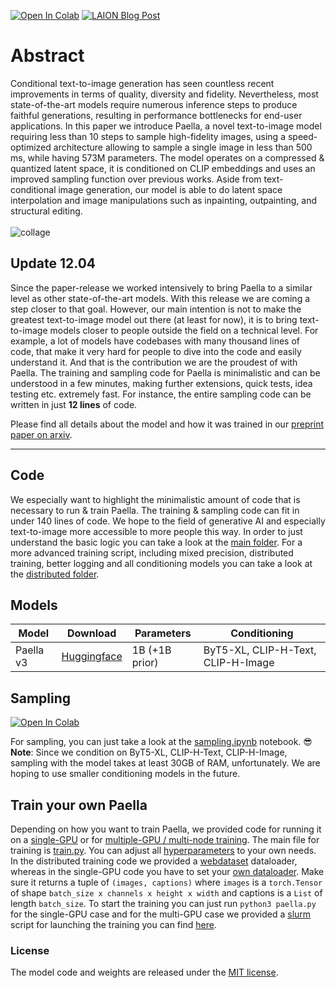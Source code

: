 [![Open In Colab](https://colab.research.google.com/assets/colab-badge.svg)](https://colab.research.google.com/drive/1geY_Z8m8dyjrky6uwiMepwySTWkVYl1j?usp=sharing)
[![LAION Blog Post](https://user-images.githubusercontent.com/61938694/232235929-94dacf4a-b3f6-4359-901b-500781f55c12.png)](https://laion.ai/blog/paella/)

# Abstract
Conditional text-to-image generation has seen countless recent improvements in terms of quality, diversity and fidelity. Nevertheless, most state-of-the-art models require numerous inference steps to produce faithful generations, resulting in performance bottlenecks for end-user applications. In this paper we introduce Paella, a novel text-to-image model requiring less than 10 steps to sample high-fidelity images, using a speed-optimized architecture allowing to sample a single image in less than 500 ms, while having 573M parameters. The model operates on a compressed & quantized latent space, it is conditioned on CLIP embeddings and uses an improved sampling function over previous works. Aside from text-conditional image generation, our model is able to do latent space interpolation and image manipulations such as inpainting, outpainting, and structural editing.
<br>
<br>
![collage](https://user-images.githubusercontent.com/61938694/231021615-38df0a0a-d97e-4f7a-99d9-99952357b4b1.png)

## Update 12.04
Since the paper-release we worked intensively to bring Paella to a similar level as other 
state-of-the-art models. With this release we are coming a step closer to that goal. However, our main intention is not
to make the greatest text-to-image model out there (at least for now), it is to bring text-to-image models closer
to people outside the field on a technical level. For example, a lot of models have codebases with many thousand lines 
of code, that make it very hard for people to dive into the code and easily understand it. And that is the contribution
we are the proudest of with Paella. The training and sampling code for Paella is minimalistic and can be understood in 
a few minutes, making further extensions, quick tests, idea testing etc. extremely fast. For instance, the entire
sampling code can be written in just **12 lines** of code.


Please find all details about the model and how it was trained in our [preprint paper on arxiv](https://arxiv.org/pdf/2211.07292.pdf).
<hr>

## Code
We especially want to highlight the minimalistic amount of code that is necessary to run & train Paella. 
The training & sampling code can fit in under 140 lines of code. We hope to the field of generative AI and especially 
text-to-image more accessible to more people this way. In order to just understand the basic logic you can take a look 
at the [main folder](https://github.com/dome272/Paella/tree/main/src). For a more advanced training script, 
including mixed precision, distributed training, better logging and all conditioning models you can take a look at the 
[distributed folder](https://github.com/dome272/Paella/tree/main/src_distributed).

## Models
| Model           | Download                                             | Parameters      | Conditioning                       |
|-----------------|------------------------------------------------------|-----------------|------------------------------------|
| Paella v3       | [Huggingface](https://huggingface.co/dome272/Paella) | 1B (+1B prior)  | ByT5-XL, CLIP-H-Text, CLIP-H-Image |

## Sampling
[![Open In Colab](https://colab.research.google.com/assets/colab-badge.svg)](https://colab.research.google.com/drive/1geY_Z8m8dyjrky6uwiMepwySTWkVYl1j?usp=sharing)

For sampling, you can just take a look at the [sampling.ipynb](https://github.com/dome272/Paella/blob/main/paella_inference.ipynb) notebook. :sunglasses: <br>
**Note**: Since we condition on ByT5-XL, CLIP-H-Text, CLIP-H-Image, sampling with the model takes at least 30GB of RAM,
unfortunately. We are hoping to use smaller conditioning models in the future.

## Train your own Paella
Depending on how you want to train Paella, we provided code for running it on a 
[single-GPU](https://github.com/dome272/Paella/tree/main/src) or for 
[multiple-GPU / multi-node training](https://github.com/dome272/Paella/tree/main/src_distributed).
The main file for training is [train.py](https://github.com/dome272/Paella/blob/main/src/train.py). You can adjust all 
[hyperparameters](https://github.com/dome272/Paella/blob/main/src/train.py#L10) to your own needs. 
In the distributed training code we provided a [webdataset](https://github.com/webdataset/webdataset/) dataloader,
whereas in the single-GPU code you have to set your [own dataloader](https://github.com/dome272/Paella/blob/main/src/utils.py#L19).
Make sure it returns a tuple of ```(images, captions)``` where ```images``` is a ```torch.Tensor``` of shape 
```batch_size x channels x height x width``` and captions is a ```List``` of length ```batch_size```. To start the
training you can just run ```python3 paella.py``` for the single-GPU case and for the multi-GPU case we provided a
[slurm](https://slurm.schedmd.com/documentation.html) script for launching the training you can find 
[here](https://github.com/dome272/Paella/blob/main/src_distributed/run/run.sh).


### License
The model code and weights are released under the [MIT license](https://github.com/dome272/Paella/blob/main/LICENSE).
